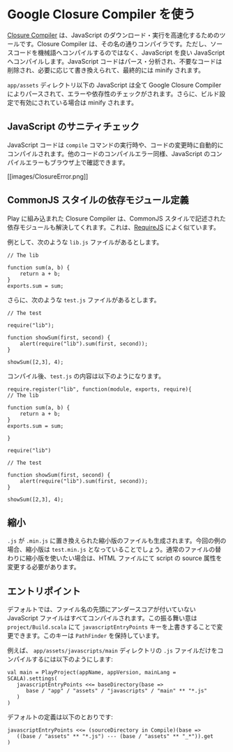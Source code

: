 <!-- translated -->
<!--
# Using Google Closure Compiler
-->
# Google Closure Compiler を使う

<!--
The [Closure Compiler](http://code.google.com/p/closure-compiler/) is a tool for making JavaScript download and run faster. It is a true compiler for JavaScript - though instead of compiling from a source language to machine code, it compiles JavaScript to better JavaScript. It parses your JavaScript, analyzes it, removes dead code and rewrites and minimizes what’s left.
-->
[Closure Compiler](http://code.google.com/p/closure-compiler/) は、JavaScript のダウンロード・実行を高速化するためのツールです。Closure Compiler は、その名の通りコンパイラです。ただし、ソースコードを機械語へコンパイルするのではなく、JavaScript を良い JavaScript へコンパイルします。JavaScript コードはパース・分析され、不要なコードは削除され、必要に応じて書き換えられて、最終的には minify されます。

<!--
Any JavaScript file present in `app/assets` will be parsed by Google Closure compiler, checked for errors and dependencies and minified if activated in the build configuration.
-->
`app/assets` ディレクトリ以下の JavaScript は全て Google Closure Compiler によりパースされて、エラーや依存性のチェックがされます。さらに、ビルド設定で有効にされている場合は minify されます。

<!--
## Check JavaScript sanity
-->
## JavaScript のサニティチェック

<!--
JavaScript code is compiled during the `compile` command, as well as automatically when modified. Error are shown in the browser just like any other compilation error.
-->
JavaScript コードは `compile` コマンドの実行時や、コードの変更時に自動的にコンパイルされます。他のコードのコンパイルエラー同様、JavaScript のコンパイルエラーもブラウザ上で確認できます。

[[images/ClosureError.png]]

<!--
## CommonJS-style dependencies
-->
## CommonJS スタイルの依存モジュール定義

<!--
Play’s Closure Compiler integration can also resolve dependencies that you declare with a CommonJS style, similarly to [RequireJS](http://requirejs.org/).
-->
Play に組み込まれた Closure Compiler は、CommonJS スタイルで記述された依存モジュールも解決してくれます。これは、[RequireJS](http://requirejs.org/) によく似ています。

<!--
Consider the `lib.js` file:
-->
例として、次のような `lib.js` ファイルがあるとします。

```
// The lib

function sum(a, b) {
    return a + b;
}
exports.sum = sum;
```

<!--
And the `test.js` file:
-->
さらに、次のような `test.js` ファイルがあるとします。

```
// The test

require("lib");

function showSum(first, second) {
    alert(require("lib").sum(first, second));
}

showSum([2,3], 4);
```

<!--
After compilation, the file served for `test.js` will be the following:
-->
コンパイル後、`test.js` の内容は以下のようになります。

```
require.register("lib", function(module, exports, require){ 
// The lib

function sum(a, b) {
    return a + b;
}
exports.sum = sum;

}

require("lib")

// The test

function showSum(first, second) {
    alert(require("lib").sum(first, second));
}

showSum([2,3], 4);
```

<!--
## Minification
-->
## 縮小

<!--
A minified file is also generated, where `.js` is replaced by `.min.js`. In our example, it would be `test.min.js`. If you want to use the minified file instead of the regular file, you need to change the script source attribute in your HTML.
-->
`.js` が `.min.js` に置き換えられた縮小版のファイルも生成されます。今回の例の場合、縮小版は `test.min.js` となっていることでしょう。通常のファイルの替わりに縮小版を使いたい場合は、HTML ファイルにて script の source 属性を変更する必要があります。

<!--
## Entry Points
-->
## エントリポイント

<!--
By default, any JavaScript file not prepended by an underscore will be compiled. This behavior can be changed in `project/Build.scala` by overriding the `javascriptEntryPoints` key. This key holds a `PathFinder`.
-->
デフォルトでは、ファイル名の先頭にアンダースコアが付いていない JavaScript ファイルはすべてコンパイルされます。この振る舞い意は `project/Build.scala` にて `javascriptEntryPoints` キーを上書きすることで変更できます。このキーは `PathFinder` を保持しています。

<!--
For example, to compile only `.js` file from the `app/assets/javascripts/main` directory:
-->
例えば、 `app/assets/javascripts/main` ディレクトリの `.js` ファイルだけをコンパイルするには以下のようにします:

```
val main = PlayProject(appName, appVersion, mainLang = SCALA).settings(
   javascriptEntryPoints <<= baseDirectory(base =>
      base / "app" / "assets" / "javascripts" / "main" ** "*.js"
   )
)
```

<!--
The default definition is:
-->
デフォルトの定義は以下のとおりです:

```
javascriptEntryPoints <<= (sourceDirectory in Compile)(base =>
   ((base / "assets" ** "*.js") --- (base / "assets" ** "_*")).get
)
```
